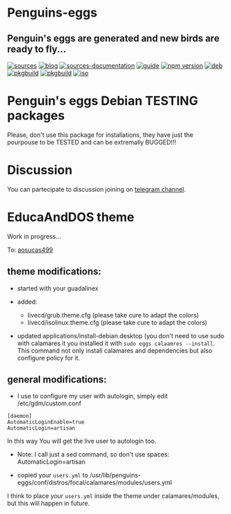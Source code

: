 Penguins-eggs
=============

## Penguin&#39;s eggs are generated and new birds are ready to fly...
[![sources](https://img.shields.io/badge/github-sources-cyan)](https://github.com/pieroproietti/penguins-eggs)
[![blog](https://img.shields.io/badge/blog-penguin's%20eggs-cyan)](https://penguins-eggs.net)
[![sources-documentation](https://img.shields.io/badge/sources-documentation-blue)](https://penguins-eggs.net/sources-documentation/index.html)
[![guide](https://img.shields.io/badge/guide-penguin's%20eggs-cyan)](https://penguins-eggs.net/book/)
[![npm version](https://img.shields.io/npm/v/penguins-eggs.svg)](https://npmjs.org/package/penguins-eggs)
[![deb](https://img.shields.io/badge/deb-packages-blue)](https://sourceforge.net/projects/penguins-eggs/files/DEBS)
[![pkgbuild](https://img.shields.io/badge/pkgbuild-packages-blue)](https://sourceforge.net/projects/penguins-eggs/files/PKGBUILD)
[![pkgbuild](https://img.shields.io/badge/pkgbuild-packages-blue)](https://sourceforge.net/projects/penguins-eggs/files/PKGBUILD)
[![iso](https://img.shields.io/badge/iso-images-cyan)](https://sourceforge.net/projects/penguins-eggs/files/ISOS)

# Penguin's eggs Debian TESTING packages

Please, don't use this package for installations, they have just the pourpouse to be TESTED and can be extremally BUGGED!!!

# Discussion

You can partecipate to discussion joining on [telegram channel](https://t.me/penguins_eggs).

# EducaAndDOS theme

Work in progress... 

To: [aosucas499](https://github.com/aosucas499)

## theme modifications:
* started with your guadalinex
* added:
  * livecd/grub.theme.cfg (please take cure to adapt the colors)
  * livecd/isolinux.theme.cfg (please take cure to adapt the colors)

* updated applications/install-debian.desktop (you don't need to use sudo with calamares it you installed it with ```sudo eggs calaamres --install```. This command not only install calamares and dependencies but also configure policy for it.

 ## general modifications:
* I use to configure my user with autologin, simply edit /etc/gdm/custom.conf

```
[daemon]
AutomaticLoginEnable=true
AutomaticLogin=artisan
```

In this way You will get the live user to autologin too.

* Note: I call just a sed command, so don't use spaces: AutomaticLogin=artisan



* copied your ```users.yml``` to /usr/lib/penguins-eggs/conf/distros/focal/calamares/modules/users.yml

I think to place your ```users.yml``` inside the theme under calamares/modules, but this will happen in future.
